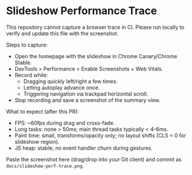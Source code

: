 # Slideshow Performance Trace

This repository cannot capture a browser trace in CI. Please run locally to verify and update this file with the screenshot.

Steps to capture:
- Open the homepage with the slideshow in Chrome Canary/Chrome Stable.
- DevTools > Performance > Enable Screenshots + Web Vitals.
- Record while:
  - Dragging quickly left/right a few times.
  - Letting autoplay advance once.
  - Triggering navigation via trackpad horizontal scroll.
- Stop recording and save a screenshot of the summary view.

What to expect (after this PR):
- FPS: ~60fps during drag and cross-fade.
- Long tasks: none > 50ms; main thread tasks typically < 4–6ms.
- Paint time: small, transforms/opacity only; no layout shifts (CLS = 0 for slideshow region).
- JS heap: stable; no event handler churn during gestures.

Paste the screenshot here (drag/drop into your Git client) and commit as `docs/slideshow-perf-trace.png`.

